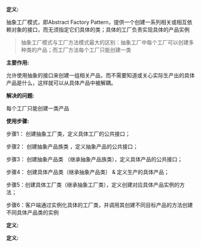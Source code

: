 **定义:**

抽象工厂模式，即Abstract Factory Pattern，提供一个创建一系列相关或相互依赖对象的接口，而无须指定它们具体的类；具体的工厂负责实现具体的产品实例

> 抽象工厂模式与工厂方法模式最大的区别：抽象工厂中每个工厂可以创建多种类的产品；而工厂方法每个工厂只能创建一类

**主要作用:**

允许使用抽象的接口来创建一组相关产品，而不需要知道或关心实际生产出的具体产品是什么，这样就可以从具体产品中被解耦。

**解决的问题:**

每个工厂只能创建一类产品

**使用步骤:**

步骤1： 创建抽象工厂类，定义具体工厂的公共接口；

步骤2： 创建抽象产品族类 ，定义抽象产品的公共接口；

步骤3： 创建抽象产品类 （继承抽象产品族类），定义具体产品的公共接口；

步骤4： 创建具体产品类（继承抽象产品类） & 定义生产的具体产品；

步骤5：创建具体工厂类（继承抽象工厂类），定义创建对应具体产品实例的方法；

步骤6：客户端通过实例化具体的工厂类，并调用其创建不同目标产品的方法创建不同具体产品类的实例


**定义:**

**定义:**
